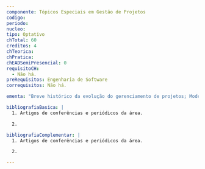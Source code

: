 ```yaml
---
componente: Tópicos Especiais em Gestão de Projetos
codigo:  
periodo: 
nucleo: 
tipo: Optativo
chTotal: 60 
creditos: 4
chTeorica: 
chPratica: 
chEADSemiPresencial: 0
requisitoCH:
  - Não há.
preRequisitos: Engenharia de Software
correquisitos: Não há.

ementa: "Breve histórico da evolução do gerenciamento de projetos; Modelos de gerenciamento de projetos: Revisão PMBoK e dos conceitos de metodologias ágeis; Categorização de projetos.Modelos de Maturidade. Inovação, complexidade e incerteza em projetos. Sustentabilidade em projetos. Projetos globais. Ferramentas de gerenciamento de projetos. Apresentação das áreas de pesquisa em projetos."

bibliografiaBasica: |
  1. Artigos de conferências e periódicos da área.

  2.

bibliografiaComplementar: |
  1. Artigos de conferências e periódicos da área.

  2.

---
```

